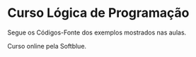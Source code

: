 # Curso Lógica de Programação

Segue os Códigos-Fonte dos exemplos mostrados nas aulas.

Curso online pela Softblue.
